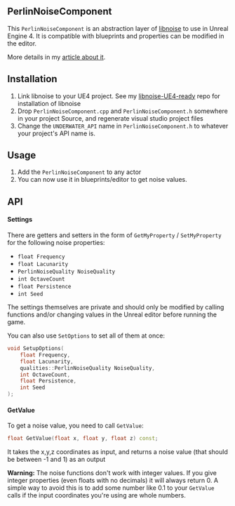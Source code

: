 ## PerlinNoiseComponent

This `PerlinNoiseComponent` is an abstraction layer of [libnoise](http://libnoise.sourceforge.net/) to use in Unreal Engine 4. It is compatible with blueprints and properties can be modified in the editor.

More details in my [article about it](http://blog.lianapigeot.com/projects/unreal-engine-generating-underwater-world/).

## Installation

1. Link libnoise to your UE4 project. See my [libnoise-UE4-ready](https://github.com/nialna/libnoise-UE4-ready) repo for installation of libnoise
2. Drop `PerlinNoiseComponent.cpp` and `PerlinNoiseComponent.h` somewhere in your project Source, and regenerate visual studio project files
3. Change the `UNDERWATER_API` name in `PerlinNoiseComponent.h` to whatever your project's API name is.

## Usage

1. Add the `PerlinNoiseComponent` to any actor
2. You can now use it in blueprints/editor to get noise values.

## API

#### Settings

There are getters and setters in the form of `GetMyProperty` / `SetMyProperty` for the following noise properties:

* `float Frequency`
* `float Lacunarity`
* `PerlinNoiseQuality NoiseQuality`
* `int OctaveCount`
* `float Persistence`
* `int Seed`

The settings themselves are private and should only be modified by calling functions and/or changing values in the Unreal editor before running the game.

You can also use `SetOptions` to set all of them at once:

```c++
void SetupOptions(
	float Frequency,
	float Lacunarity,
	qualities::PerlinNoiseQuality NoiseQuality,
	int OctaveCount,
	float Persistence,
	int Seed
);
```

#### GetValue

To get a noise value, you need to call `GetValue`:

```c++
float GetValue(float x, float y, float z) const;
```

It takes the x,y,z coordinates as input, and returns a noise value (that should be between -1 and 1) as an output

**Warning:** The noise functions don't work with integer values. If you give integer properties (even floats with no decimals) it will always return 0. A simple way to avoid this is to add some number like 0.1 to your `GetValue` calls if the input coordinates you're using are whole numbers.